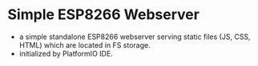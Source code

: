 # Simple ESP8266 Webserver
- a simple standalone ESP8266 webserver serving static files (JS, CSS, HTML) which are located in FS storage.
- initialized by PlatformIO IDE.

